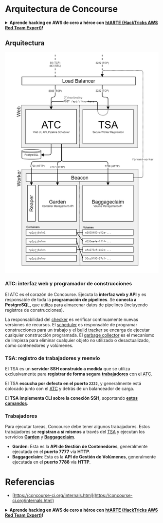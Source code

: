 # Arquitectura de Concourse

<details>

<summary><strong>Aprende hacking en AWS de cero a héroe con</strong> <a href="https://training.hacktricks.xyz/courses/arte"><strong>htARTE (HackTricks AWS Red Team Expert)</strong></a><strong>!</strong></summary>

Otras formas de apoyar a HackTricks:

* Si quieres ver tu **empresa anunciada en HackTricks** o **descargar HackTricks en PDF** revisa los [**PLANES DE SUSCRIPCIÓN**](https://github.com/sponsors/carlospolop)!
* Consigue el [**merchandising oficial de PEASS & HackTricks**](https://peass.creator-spring.com)
* Descubre [**La Familia PEASS**](https://opensea.io/collection/the-peass-family), nuestra colección de [**NFTs**](https://opensea.io/collection/the-peass-family) exclusivos
* **Únete al** 💬 [**grupo de Discord**](https://discord.gg/hRep4RUj7f) o al [**grupo de telegram**](https://t.me/peass) o **sígueme** en **Twitter** 🐦 [**@carlospolopm**](https://twitter.com/carlospolopm)**.**
* **Comparte tus trucos de hacking enviando PRs a los repositorios de github de** [**HackTricks**](https://github.com/carlospolop/hacktricks) y [**HackTricks Cloud**](https://github.com/carlospolop/hacktricks-cloud).

</details>

## Arquitectura

![](<../../.gitbook/assets/image (39) (1).png>)

### ATC: interfaz web y programador de construcciones

El ATC es el corazón de Concourse. Ejecuta la **interfaz web y API** y es responsable de toda la **programación de pipelines**. Se **conecta a PostgreSQL**, que utiliza para almacenar datos de pipelines (incluyendo registros de construcciones).

La responsabilidad del [checker](https://concourse-ci.org/checker.html) es verificar continuamente nuevas versiones de recursos. El [scheduler](https://concourse-ci.org/scheduler.html) es responsable de programar construcciones para un trabajo y el [build tracker](https://concourse-ci.org/build-tracker.html) se encarga de ejecutar cualquier construcción programada. El [garbage collector](https://concourse-ci.org/garbage-collector.html) es el mecanismo de limpieza para eliminar cualquier objeto no utilizado o desactualizado, como contenedores y volúmenes.

### TSA: registro de trabajadores y reenvío

El TSA es un **servidor SSH construido a medida** que se utiliza exclusivamente para **registrar de forma segura** [**trabajadores**](https://concourse-ci.org/internals.html#architecture-worker) con el [ATC](https://concourse-ci.org/internals.html#component-atc).

El TSA **escucha por defecto en el puerto `2222`**, y generalmente está colocado junto con el [ATC](https://concourse-ci.org/internals.html#component-atc) y detrás de un balanceador de carga.

El **TSA implementa CLI sobre la conexión SSH,** soportando [**estos comandos**](https://concourse-ci.org/internals.html#component-tsa).

### Trabajadores

Para ejecutar tareas, Concourse debe tener algunos trabajadores. Estos trabajadores se **registran a sí mismos** a través del [TSA](https://concourse-ci.org/internals.html#component-tsa) y ejecutan los servicios [**Garden**](https://github.com/cloudfoundry-incubator/garden) y [**Baggageclaim**](https://github.com/concourse/baggageclaim).

* **Garden**: Esta es la **API de Gestión de Contenedores**, generalmente ejecutada en el **puerto 7777** vía **HTTP**.
* **Baggageclaim**: Esta es la **API de Gestión de Volúmenes**, generalmente ejecutada en el **puerto 7788** vía **HTTP**.

# Referencias
* [https://concourse-ci.org/internals.html](https://concourse-ci.org/internals.html)


<details>

<summary><strong>Aprende hacking en AWS de cero a héroe con</strong> <a href="https://training.hacktricks.xyz/courses/arte"><strong>htARTE (HackTricks AWS Red Team Expert)</strong></a><strong>!</strong></summary>

Otras formas de apoyar a HackTricks:

* Si quieres ver tu **empresa anunciada en HackTricks** o **descargar HackTricks en PDF** revisa los [**PLANES DE SUSCRIPCIÓN**](https://github.com/sponsors/carlospolop)!
* Consigue el [**merchandising oficial de PEASS & HackTricks**](https://peass.creator-spring.com)
* Descubre [**La Familia PEASS**](https://opensea.io/collection/the-peass-family), nuestra colección de [**NFTs**](https://opensea.io/collection/the-peass-family) exclusivos
* **Únete al** 💬 [**grupo de Discord**](https://discord.gg/hRep4RUj7f) o al [**grupo de telegram**](https://t.me/peass) o **sígueme** en **Twitter** 🐦 [**@carlospolopm**](https://twitter.com/carlospolopm)**.**
* **Comparte tus trucos de hacking enviando PRs a los repositorios de github de** [**HackTricks**](https://github.com/carlospolop/hacktricks) y [**HackTricks Cloud**](https://github.com/carlospolop/hacktricks-cloud).

</details>
